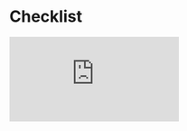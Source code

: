 # **Checklist** 

![Header](https://github.com/ViacheslavQApro/Checklists/blob/master/PDF/checklist_example.pdf)

